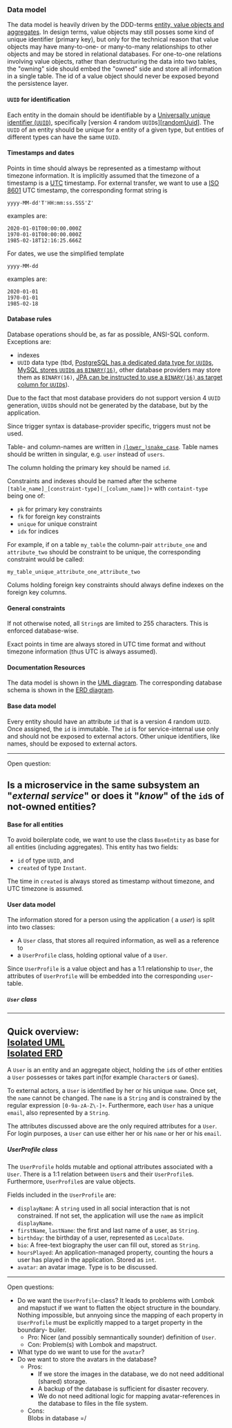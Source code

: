### Data model

The data model is heavily driven by the DDD-terms [entity, value objects and aggregates][dddBlocks].
In design terms, value objects may still posses some kind of unique identifier (primary key), but 
only for the technical reason that value objects may have many-to-one- or many-to-many relationships
to other objects and may be stored in relational databases. For one-to-one relations involving value 
objects, rather than destructuring the data into two tables, the "owning" side should embed the 
"owned" side and store all information in a single table. The id of a value object should never be
exposed beyond the persistence layer.

#### `UUID` for identification
Each entity in the domain should be identifiable by a 
[Universally unique identifier (`UUID`)][uuid], specifically
[version 4 random `UUID`s][[randomUuid]]. The `UUID` of an entity should be unique for a entity of a
given type, but entities of different types can have the same `UUID`.

#### Timestamps and dates

Points in time should always be represented as a timestamp without timezone information. It is
implicitly assumed that the timezone of a timestamp is a [UTC][utc] timestamp. For external
transfer, we want to use a [ISO 8601][iso8601] UTC timestamp, the corresponding format string is

    yyyy-MM-dd'T'HH:mm:ss.SSS'Z'
examples are:

    2020-01-01T00:00:00.000Z
    1970-01-01T00:00:00.000Z
    1985-02-18T12:16:25.666Z
   
For dates, we use the simplified template

    yyyy-MM-dd
examples are:

    2020-01-01
    1970-01-01
    1985-02-18
#### Database rules

Database operations should be, as far as possible, ANSI-SQL conform. Exceptions are:

- indexes
- `UUID` data type (tbd, [PostgreSQL has a dedicated data type for `UUID`s][postgresqlDataTypes], 
   [MySQL stores `UUID`s as `BINARY(16)`][mysqlUuid], other database providers may store them as 
   `BINARY(16)`,
   [JPA can be instructed to use a `BINARY(16)` as target column for `UUID`s][jpaUuidBin16]).

Due to the fact that most database providers do not support version 4 `UUID` generation, `UUID`s 
should not be generated by the database, but by the application.

Since trigger syntax is database-provider specific, triggers must not be used.

Table- and column-names are written in [`(lower_)snake_case`][snakeCase]. Table names should be 
written in singular, e.g. `user` instead of `users`.

The column holding the primary key should be named `id`.

Constraints and indexes should be named after the scheme 
`[table_name]_[constraint-type](_[column_name])+` with `containt-type` being one of:

- `pk` for primary key constraints
- `fk` for foreign key constraints
- `unique` for unique constraint
- `idx` for indices

For example, if on a table `my_table` the column-pair `attribute_one` and `attribute_two` should be 
constraint to be unique, the corresponding constraint would be called:

    my_table_unique_attribute_one_attribute_two
Colums holding foreign key constraints should always define indexes on the foreign key columns.


#### General constraints

If not otherwise noted, all `String`s are limited to 255 characters. This is enforced database-wise.

Exact points in time are always stored in UTC time format and without timezone information (thus UTC
is always assumed).

#### Documentation Resources

The data model is shown in the [UML diagram][uml]. The corresponding database schema is shown in the
[ERD diagram][erd].

#### Base data model

Every entity should have an attribute `id` that is a version 4 random `UUID`. Once 
assigned, the `id` is immutable. The `id` is for service-internal use only and should not be exposed
to external actors. Other unique identifiers, like names, should be exposed to external actors.

---
Open question:

Is a microservice in the same subsystem an "*external service*" or does it "*know*" of the `id`s
of not-owned entities? 
---

#### Base for all entities

To avoid boilerplate code, we want to use the class `BaseEntity` as base for all entities (including
aggregates). This entity has two fields:
- `id` of type `UUID`, and
- `created` of type `Instant`. 

The time in `created` is always stored as timestamp without timezone, and UTC timezone is assumed.

#### User data model

The information stored for a person using the application ( a *user*) is split into two classes:

- A `User` class, that stores all required information, as well as a reference to
- a `UserProfile` class, holding optional value of a `User`.

Since `UserProfile` is a value object and has a 1:1 relationship to `User`, the attributes of 
`UserProfile` will be embedded into the corresponding `user`-table.

##### `User` class

---
Quick overview:<br>
[Isolated UML][userUml]<br>
[Isolated ERD][userErd]<br>
---

A `User` is an entity and an aggregate object, holding the `id`s of other entities a `User` 
possesses or takes part in(for example `Character`s or `Game`s).
 
To external actors, a `User` is identified by her or his unique `name`. Once set, the `name` cannot
be changed. The `name` is a `String` and is constrained by the regular expression `[0-9a-zA-Z\-]+`.
Furthermore, each `User` has a unique `email`, also represented by a `String`. 

The attributes discussed above are the only required attributes for a `User`. For login purposes,
a `User` can use either her or his `name` or her or his `email`.

##### UserProfile class

The `UserProfile` holds mutable and optional attributes associated with a `User`. There is a 1:1 
relation between `User`s and their `UserProfile`s. Furthermore, `UserProfile`s are value objects.

Fields included in the `UserProfile` are:
- `displayName`: A `string` used in all social interaction that is not constrained. If not set,
  the application will use the `name` as implicit `displayName`.
- `firstName`, `lastName`: the first and last name of a user, as `String`.
- `birthday`: the birthday of a user, represented as `LocalDate`.
- `bio`: A free-text biography the user can fill out, stored as `String`.
- `hoursPlayed`: An application-managed property, counting the hours a user has played in the 
   application. Stored as `int`.
- `avatar`: an avatar image. Type is to be discussed.

---
Open questions:
- Do we want the `UserProfile`-class? It leads to problems with Lombok and mapstuct if we want to
  flatten the object structure in the boundary. Nothing impossible, but annyoing since the mapping 
  of each property in `UserProfile` must be explicitly mapped to a target property in the boundary-
  builer.
  - Pro:
    Nicer (and possibly semnantically sounder) definition of `User`.
  - Con:
    Problem(s) with Lombok and mapstruct.
- What type do we want to use for the `avatar`?
- Do we want to store the avatars in the database?
  - Pros: 
    - If we store the images in the database, we do not need additional (shared) storage.
    - A backup of the database is sufficient for disaster recovery.
    - We do not need aditional logic for mapping avatar-references in the database to files in the file system.
  - Cons:<br>
    Blobs in database =/

[dddBlocks]: https://en.wikipedia.org/wiki/Domain-driven_design#Building_blocks
[uuid]: https://en.wikipedia.org/wiki/Universally_unique_identifier
[randomUuid]: https://en.wikipedia.org/wiki/Universally_unique_identifier#Version_4_(random)
[utc]: https://en.wikipedia.org/wiki/Coordinated_Universal_Time
[iso8601]: https://en.wikipedia.org/wiki/Coordinated_Universal_Time
[postgresqlDataTypes]: https://www.postgresqltutorial.com/postgresql-data-types/
[mysqlUuid]: https://mysqlserverteam.com/mysql-8-0-uuid-support/
[uuid-ossp]: https://www.postgresql.org/docs/10/uuid-ossp.html
[jpaUuidBin16]: https://phauer.com/2016/uuids-hibernate-mysql/
[snakeCase]: https://en.wikipedia.org/wiki/Snake_case
[uml]: UML.puml
[erd]: ERD.
[userUml]: userUML.puml
[userErd]: userERD.puml